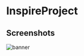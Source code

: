 # InspireProject

## Screenshots

![banner](https://user-images.githubusercontent.com/43666833/57452771-41fe2380-7282-11e9-9bfb-60e1a961cb2b.png)


